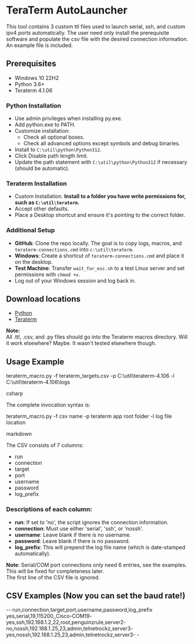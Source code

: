 # TeraTerm AutoLauncher

This tool contains 3 custom ttl files used to launch serial, ssh, and custom ipv4 
ports automatically. The user need only install the prerequisite software and 
populate the csv file with the desired connection information. An example 
file is included.

## Prerequisites
- Windows 10 22H2
- Python 3.6+
- Teraterm 4.1.06

### Python Installation
- Use admin privileges when installing py.exe.
- Add python.exe to PATH.
- Customize installation:
  - Check all optional boxes.
  - Check all advanced options except symbols and debug binaries.
- Install to `C:\util\python\Python312`.
- Click Disable path length limit.
- Update the path statement with `C:\util\python\Python312` if necessary (should be automatic).

### Teraterm Installation
- Custom Installation. **Install to a folder you have write permissions for, such as `C:\util\teraterm`.**
- Accept other defaults.
- Place a Desktop shortcut and ensure it's pointing to the correct folder.

### Additional Setup
- **GitHub**: Clone the repo locally. The goal is to copy logs, macros, and `teraterm-connections.cmd` into `c:\util\teraterm`.
- **Windows**: Create a shortcut of `teraterm-connections.cmd` and place it on the desktop.
- **Test Machine**: Transfer `wait_for_esc.sh` to a test Linux server and set permissions with `chmod +x`.
- Log out of your Windows session and log back in.

## Download locations
- [Python](https://www.python.org/downloads/)
- [Teraterm](https://osdn.net/projects/ttssh2/releases/)

**Note:**  
All .ttl, .csv, and .py files should go into the Teraterm macros directory. Will it work elsewhere? Maybe. It wasn't tested elsewhere though.

## Usage Example

teraterm_macro.py -f teraterm_targets.csv -p C:\util\teraterm-4.106 -l C:\util\teraterm-4.106\logs

csharp


The complete invocation syntax is:

teraterm_macro.py -f csv name -p teraterm app root folder -l log file location

markdown


The CSV consists of 7 columns:  
- run
- connection
- target
- port
- username
- password
- log_prefix

### Descriptions of each column:
- **run**: If set to 'no', the script ignores the connection information.
- **connection**: Must use either 'serial', 'ssh', or 'nossh'.
- **username**: Leave blank if there is no username.
- **password**: Leave blank if there is no password.
- **log_prefix**: This will prepend the log file name (which is date-stamped automatically).

**Note**: Serial/COM port connections only need 6 entries, see the examples. This will be fixed for completeness later.  
The first line of the CSV file is ignored.

## CSV Examples (Now you can set the baud rate!)

-<csv>-
run,connection,target,port,username,password,log_prefix
yes,serial,19,115200,,Cisco-COM19-
yes,ssh,192.168.1.2,22,root,penguinzrule,server2-
no,nossh,192.168.1.25,23,admin,telnetrockz,server3-
yes,nossh,192.168.1.25,23,admin,telnetrockz,server3-
</csv>-
